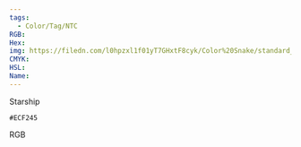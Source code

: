 ```yaml
---
tags:
  - Color/Tag/NTC
RGB:
Hex:
img: https://filedn.com/l0hpzxl1f01yT7GHxtF8cyk/Color%20Snake/standard_csv_to_svg/ECF245.svg
CMYK:
HSL:
Name:
---
```

Starship
```palette
#ECF245
```
RGB
